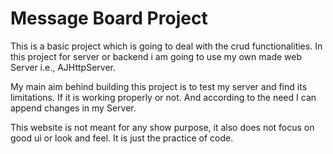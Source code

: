 # Message Board Project

This is a basic project which is going to deal with the crud functionalities. In this project for server or backend i am going to use my own made web Server i.e., AJHttpServer.<br>

My main aim behind building this project is to test my server and find its limitations. If it is working properly or not. And according to the need I can append changes in my Server.<br>

This website is not meant for any show purpose, it also does not focus on good ui or look and feel. It is just the practice of code.
